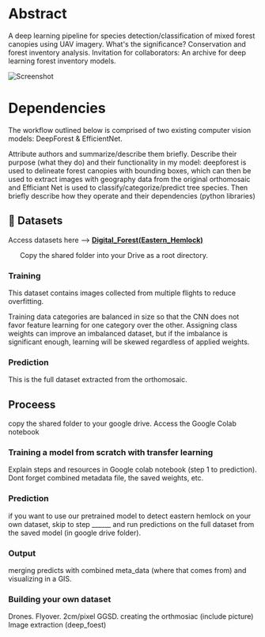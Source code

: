 # Abstract
A deep learning pipeline for species detection/classification of mixed forest canopies using UAV imagery. What's the significance? Conservation and forest inventory analysis. Invitation for collaborators: An archive for deep learning forest inventory models. 


![Screenshot](images/Screenshot%202025-06-05%20095418.png)

# Dependencies
The workflow outlined below is comprised of two existing computer vision models: DeepForest & EfficientNet.

Attribute authors and summarize/describe them briefly. Describe their purpose (what they do) and their functionality in my model: deepforest is used to delineate forest canopies with bounding boxes, which can then be used to extract images with geography data from the original orthomosaic and Efficiant Net is used to classify/categorize/predict tree species.  Then briefly describe how they operate and their dependencies (python libraries)


## 📁 Datasets

Access datasets here --> [**Digital_Forest(Eastern_Hemlock)**](https://drive.google.com/drive/folders/1v7P8ayvgNeTtqQJLFxYiCn26fgUE1_lM)

&nbsp; &nbsp; &nbsp; Copy the shared folder into your Drive as a root directory. 

### Training
This dataset contains images collected from multiple flights to reduce overfitting.

Training data categories are balanced in size so that the CNN does not favor feature learning for one category over the other. Assigning class weights can improve an imbalanced dataset, but if the imbalance is significant enough, learning will be skewed regardless of applied weights. 
   
### Prediction 
This is the full dataset extracted from the orthomosaic. 

## Proceess

copy the shared folder to your google drive. Access the Google Colab notebook


### Training a model from scratch with transfer learning
Explain steps and resources in Google colab notebook (step 1 to prediction). Dont forget combined metadata file, the
saved weights, etc.


### Prediction
if you want to use our pretrained model to detect eastern hemlock on your own dataset, skip to step ______ and run predictions on the full dataset from the saved model (in google drive folder). 
### Output
merging predicts with combined meta_data (where that comes from) and visualizing in a GIS. 
### Building your own dataset
Drones. Flyover. 2cm/pixel GGSD. creating the orthmosiac (include picture) Image extraction (deep_foest)
